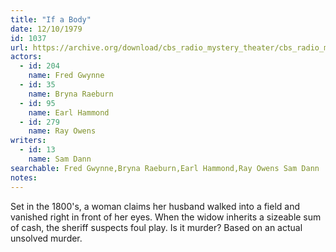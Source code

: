 ```yaml
---
title: "If a Body"
date: 12/10/1979
id: 1037
url: https://archive.org/download/cbs_radio_mystery_theater/cbs_radio_mystery_theater-1001-1050.zip/cbs_radio_mystery_theater-1001-1050%2Fcbsrmt_1037_if_a_body.mp3
actors:  
  - id: 204
    name: Fred Gwynne  
  - id: 35
    name: Bryna Raeburn  
  - id: 95
    name: Earl Hammond  
  - id: 279
    name: Ray Owens
writers:  
  - id: 13
    name: Sam Dann
searchable: Fred Gwynne,Bryna Raeburn,Earl Hammond,Ray Owens Sam Dann
notes:  
---
```

Set in the 1800's, a woman claims her husband walked into a field and vanished right in front of her eyes. When the widow inherits a sizeable sum of cash, the sheriff suspects foul play. Is it murder? Based on an actual unsolved murder.